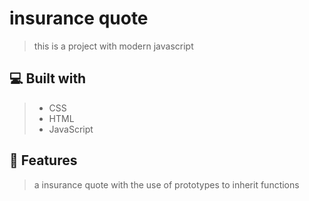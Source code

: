 # insurance quote
> this is a project with modern javascript

## 💻 Built with
> - CSS
> - HTML
> - JavaScript

## 💾 Features
> a insurance quote with the use of prototypes to inherit functions
